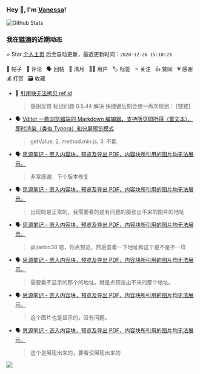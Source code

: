 ### Hey 👋, I'm [Vanessa](http://vanessa.b3log.org/)!

![Github Stats](https://github-readme-stats.vercel.app/api?username=Vanessa219&show_icons=true)

<!--events start -->

### 我在[链滴](https://ld246.com)的近期动态

⭐️ Star [个人主页](https://github.com/Vanessa219/Vanessa219) 后会自动更新，最近更新时间：`2020-12-26 15:10:23`

📝 帖子 &nbsp; 💬 评论 &nbsp; 🗣 回帖 &nbsp; 🌙 清月 &nbsp; 👨‍💻 用户 &nbsp; 🏷️ 标签 &nbsp; ⭐️ 关注 &nbsp; 👍 赞同 &nbsp; 💗 感谢 &nbsp; 💰 打赏 &nbsp; 🗃 收藏

* 💬 [引用块无法拷贝 ref id](https://ld246.com/article/1608904296236/comment/1608915699809#comments)

  > 感谢反馈 标记问题 0.5.44 解决 快捷键后期会统一再次规划： [链接]
* 🗣 [Vditor 一款浏览器端的 Markdown 编辑器，支持所见即所得（富文本）、即时渲染（类似 Typora）和分屏预览模式](https://ld246.com/article/1549638745630/comment/1608894753653#comments)

  > getValue; 2. method.min.js; 3. 不能
* 🗣 [思源笔记 - 嵌入内容块，预览及导出 PDF，内容块所引用的图片均无法展示。](https://ld246.com/article/1608650228744/comment/1608795588836#comments)

  > 非常感谢，下个版本修复
* 🗣 [思源笔记 - 嵌入内容块，预览及导出 PDF，内容块所引用的图片均无法展示。](https://ld246.com/article/1608650228744/comment/1608795340732#comments)

  > 出现的是正常的，我需要看的是有问题的那张出不来的图片的地址
* 🗣 [思源笔记 - 嵌入内容块，预览及导出 PDF，内容块所引用的图片均无法展示。](https://ld246.com/article/1608650228744/comment/1608776617264#comments)

  > @jianbo38 嗯，你点预览，然后查看一下地址和这个是不是不一样
* 🗣 [思源笔记 - 嵌入内容块，预览及导出 PDF，内容块所引用的图片均无法展示。](https://ld246.com/article/1608650228744/comment/1608776617264#comments)

  > 需要看不显示的那个的地址。就是点预览出不来的那个地址。
* 🗣 [思源笔记 - 嵌入内容块，预览及导出 PDF，内容块所引用的图片均无法展示。](https://ld246.com/article/1608650228744/comment/1608776617264#comments)

  > 这个图片也是显示的，没有问题。
* 🗣 [思源笔记 - 嵌入内容块，预览及导出 PDF，内容块所引用的图片均无法展示。](https://ld246.com/article/1608650228744/comment/1608765617609#comments)

  > 这个是展现出来的，要看没展现出来的


<!--events end -->

<a title="Hits" target="_blank" href="https://github.com/Vanessa219/Vanessa219"><img src="https://hits.b3log.org/Vanessa219/Vanessa219.svg"></a>
